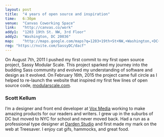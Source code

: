 ```yaml
---
layout: post
title:  "4 years of open source and inspiration"
time:   6:30pm
venue:  "Canvas Coworking Space"
link:   "http://canvas.co/work"
addy1:  "1203 19th St. NW, 3rd Floor"
addy2:  "Washington, DC 20036"
map:    "http://maps.google.com/maps?q=1203+19th+St+NW,+Washington,+DC+20036"
reg: "https://nvite.com/SassyDC/dacf"
---
```


On August 7th, 2011 I pushed my first commit to my first open source project, Sassy Modular Scale. This project sparked my journey into the budding Sass community and evolved my understanding of software and design as it evolved. On February 16th, 2015 the project came full circle as I helped to re-launch the website that inspired my first few lines of open source code, [modularscale.com](http://modularscale.com).

### Scott Kellum

I’m a designer and front end developer at [Vox Media](http://voxmedia.com) working to make amazing products for our readers and writers. I grew up in the suburbs of DC but moved to NYC for school and never moved back. Had a run as a professional type designer at [Darden Studio](http://dardenstudio.com/) and first made my mark on the web at Treesaver. I enjoy cat gifs, hammocks, and great food.
